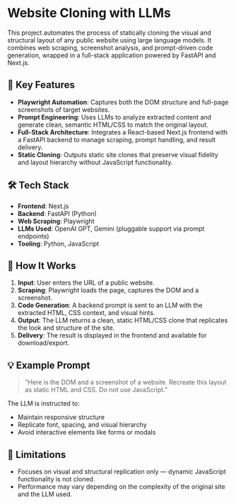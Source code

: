 # Website Cloning with LLMs

This project automates the process of statically cloning the visual and structural layout of any public website using large language models. It combines web scraping, screenshot analysis, and prompt-driven code generation, wrapped in a full-stack application powered by FastAPI and Next.js.

## 🧠 Key Features

- **Playwright Automation**: Captures both the DOM structure and full-page screenshots of target websites.
- **Prompt Engineering**: Uses LLMs to analyze extracted content and generate clean, semantic HTML/CSS to match the original layout.
- **Full-Stack Architecture**: Integrates a React-based Next.js frontend with a FastAPI backend to manage scraping, prompt handling, and result delivery.
- **Static Cloning**: Outputs static site clones that preserve visual fidelity and layout hierarchy without JavaScript functionality.

## 🛠 Tech Stack

- **Frontend**: Next.js
- **Backend**: FastAPI (Python)
- **Web Scraping**: Playwright
- **LLMs Used**: OpenAI GPT, Gemini (pluggable support via prompt endpoints)
- **Tooling**: Python, JavaScript

## 🚀 How It Works

1. **Input**: User enters the URL of a public website.
2. **Scraping**: Playwright loads the page, captures the DOM and a screenshot.
3. **Code Generation**: A backend prompt is sent to an LLM with the extracted HTML, CSS context, and visual hints.
4. **Output**: The LLM returns a clean, static HTML/CSS clone that replicates the look and structure of the site.
5. **Delivery**: The result is displayed in the frontend and available for download/export.

## 💡 Example Prompt

> "Here is the DOM and a screenshot of a website. Recreate this layout as static HTML and CSS. Do not use JavaScript."

The LLM is instructed to:
- Maintain responsive structure
- Replicate font, spacing, and visual hierarchy
- Avoid interactive elements like forms or modals


## 📌 Limitations

- Focuses on visual and structural replication only — dynamic JavaScript functionality is not cloned.
- Performance may vary depending on the complexity of the original site and the LLM used.
